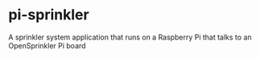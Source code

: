 pi-sprinkler
============

A sprinkler system application that runs on a Raspberry Pi that talks to an OpenSprinkler Pi board
